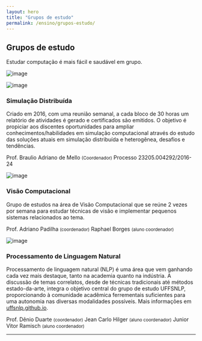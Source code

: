 ```yaml
---
layout: hero
title: "Grupos de estudo"
permalink: /ensino/grupos-estudo/
---
```


<div class="row align-items-center pt-2 pt-lg-5 mb-5">
    <div class="col-md-7">
        <h2>Grupos de estudo</h2>
        <p class="lead">Estudar computação é mais fácil e saudável em grupo.</p>
    </div>
    <div class="col-md-1"></div>
    <div class="col-md-4">
        <p><img alt="image" class="img-fluid" src="https://cdn.jsdelivr.net/gh/froala/design-blocks@2.0.1/dist/imgs/draws/group-chat.svg"></p>
    </div>
</div>

<div class="row post-grid-mini mt-4">
  <div class="col-1">
      <img alt="image" src="../../images/illustrations/distribuida.svg">
  </div>
  <div class="col-11">
    <h3>Simulação Distribuída</h3>
    <p>
        Criado em 2016, com uma reunião semanal, a cada bloco de 30 horas um relatório de atividades é gerado e certificados são emitidos. O objetivo é propiciar aos discentes oportunidades para ampliar conhecimentos/habilidades em simulação computacional através do estudo das soluções atuais em simulação distribuída e heterogênea, desafios e tendências.
    </p> 
    <p class="meta">
        <i class="fa fa-user"></i> Prof. Braulio Adriano de Mello <small>(Coordenador)</small>
        <i class="fa fa-info-circle"></i> Processo 23205.004292/2016-24
    </p>
  </div>
</div>

<div class="row post-grid-mini mt-4">
  <div class="col-1">
      <img alt="image" src="../../images/illustrations/visao-illustration.svg">
  </div>
  <div class="col-11">
    <h3>Visão Computacional</h3>
    <p>
        Grupo de estudos na área de Visão Computacional que se reúne 2 vezes por semana para estudar técnicas de visão e implementar pequenos sistemas relacionados ao tema.
    </p> 
    <p class="meta">
        <i class="fa fa-user"></i> Prof. Adriano Padilha <small>(coordenador)</small>
        <i class="fa fa-user"></i> Raphael Borges <small>(aluno coordenador)</small>
    </p>
  </div>
</div>

<div class="row post-grid-mini mt-4">
  <div class="col-1">
      <img alt="image" src="../../images/illustrations/uffsnlp-icon.svg">
  </div>
  <div class="col-11">
    <h3>Processamento de Linguagem Natural</h3>
    <p>
        Processamento de linguagem natural (NLP) é uma área que vem ganhando cada vez mais destaque, tanto na academia quanto na indústria. A discussão de temas correlatos, desde de técnicas tradicionais até métodos estado-da-arte, integra o objetivo central do grupo de estudo UFFSNLP, proporcionando à comunidade acadêmica ferrementais suficientes para uma autonomia nas diversas modalidades possíveis. Mais informações em <a href="https://uffsnlp.github.io" target="_blank">uffsnlp.github.io</a>.
    </p> 
    <p class="meta">
        <i class="fa fa-user"></i> Prof. Dênio Duarte <small>(coordenador)</small>
        <i class="fa fa-user"></i> Jean Carlo Hilger <small>(aluno coordenador)</small>
        <i class="fa fa-user"></i> Junior Vitor Ramisch <small>(aluno coordenador)</small>
    </p>
  </div>
</div>

---